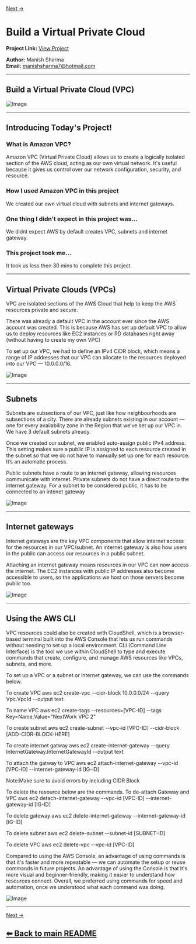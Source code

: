 [Next →](next.md)

# Build a Virtual Private Cloud

**Project Link:** [View Project](http://learn.nextwork.org/projects/aws-networks-vpc)

**Author:** Manish Sharma  
**Email:** manishsharma7@hotmail.com

---

## Build a Virtual Private Cloud (VPC)

![Image](http://learn.nextwork.org/elated_cyan_peaceful_duck/uploads/aws-networks-vpc_2facf927)

---

## Introducing Today's Project!

### What is Amazon VPC?

Amazon VPC (Virtual Private Cloud) allows us to create a logically isolated section of the AWS cloud, acting as our own virtual network. It's useful because it gives us control over our network configuration, security, and resource.

### How I used Amazon VPC in this project

We created our own virtual cloud with subnets and internet gateways.

### One thing I didn't expect in this project was...

We didnt expect AWS by default creates VPC, subnets and internet gateway.

### This project took me...

It took us less then 30 mins to complete this project.

---

## Virtual Private Clouds (VPCs)

VPC are isolated sections of the AWS Cloud that help to keep the AWS resources private and secure.

There was already a default VPC in the account ever since the AWS account was created. This is because AWS has set up default VPC to allow us to deploy resources like EC2 instances or RD databases right away (without having to create my own VPC)

To set up our VPC, we had to define an IPv4 CIDR block, which means a range of IP addresses that our VPC can allocate to the resources deployed into our VPC — 10.0.0.0/16.

![Image](http://learn.nextwork.org/elated_cyan_peaceful_duck/uploads/aws-networks-vpc_2facf927)

---

## Subnets

Subnets are subsections of our VPC, just like how neighbourhoods are subsections of a city. There are already subnets existing in our account — one for every availability zone in the Region that we’ve set up our VPC in. We have 3 default subnets already.

Once we created our subnet, we enabled auto-assign public IPv4 address. This setting makes sure a public IP is assigned to each resource created in the subnet so that we do not have to manually set up one for each resource. It’s an automatic process.

Public subnets have a route to an internet gateway, allowing resources communicate with internet. Private subnets do not have a direct route to the internet gateway. For a subnet to be considered public, it has to be connected to an intenet gateway

![Image](http://learn.nextwork.org/elated_cyan_peaceful_duck/uploads/aws-networks-vpc_157c4219)

---

## Internet gateways

Internet gateways are the key VPC components that allow internet access for the resources in our VPC/subnet. An internet gateway is also how users in the public can access our resources in a public subnet.

Attaching an internet gateway means resources in our VPC can now access the internet. The EC2 instances with public IP addresses also become accessible to users, so the applications we host on those servers become public too.

![Image](http://learn.nextwork.org/elated_cyan_peaceful_duck/uploads/aws-networks-vpc_4ae90410)

---

## Using the AWS CLI

VPC resources could also be created with CloudShell, which is a browser-based terminal built into the AWS Console that lets us run commands without needing to set up a local environment. CLI (Command Line Interface) is the tool we use within CloudShell to type and execute commands that create, configure, and manage AWS resources like VPCs, subnets, and more.

To set up a VPC or a subnet or internet gateway, we can use the commands below. 

To create VPC
aws ec2 create-vpc --cidr-block 10.0.0.0/24 --query Vpc.VpcId --output text

To name VPC
aws ec2 create-tags --resources=[VPC-ID] --tags Key=Name,Value="NextWork VPC 2"

To create subnet
aws ec2 create-subnet --vpc-id [VPC-ID] --cidr-block [ADD-CIDR-BLOCK-HERE]

To create internet gatway
aws ec2 create-internet-gateway --query InternetGateway.InternetGatewayId --output text

To attach the gatway to VPC
aws ec2 attach-internet-gateway --vpc-id [VPC-ID] --internet-gateway-id [IG-ID]

Note:Make sure to avoid errors by including CIDR Block

To delete the resource below are the commands. 
To de-attach Gateway and VPC
aws ec2 detach-internet-gateway --vpc-id [VPC-ID] --internet-gateway-id [IG-ID]

To delete gateway
aws ec2 delete-internet-gateway --internet-gateway-id [IG-ID]

To delete subnet
aws ec2 delete-subnet --subnet-id [SUBNET-ID]

To delete VPC
aws ec2 delete-vpc --vpc-id [VPC-ID]


Compared to using the AWS Console, an advantage of using commands is that it's faster and more repeatable — we can automate the setup or reuse commands in future projects. An advantage of using the Console is that it's more visual and beginner-friendly, making it easier to understand how resources connect. Overall, we preferred using commands for speed and automation, once we understood what each command was doing.

![Image](http://learn.nextwork.org/elated_cyan_peaceful_duck/uploads/aws-networks-vpc_9b2465411)

---
[Next →](next.md)

[⬅ Back to main README](./README.md)
---
